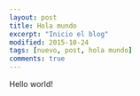 ```yaml
---
layout: post
title: Hola mundo
excerpt: "Inicio el blog"
modified: 2015-10-24
tags: [nuevo, post, hola mundo]
comments: true
---
```

Hello world!
